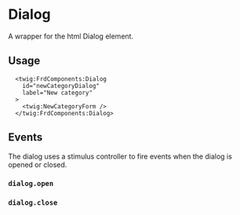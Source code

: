 # Dialog

A wrapper for the html Dialog element.

## Usage

```twig
  <twig:FrdComponents:Dialog
    id="newCategoryDialog"
    label="New category"
  >
    <twig:NewCategoryForm />
  </twig:FrdComponents:Dialog>
```

## Events

The dialog uses a stimulus controller to fire events when the dialog is opened or closed.

### `dialog.open`

### `dialog.close`

